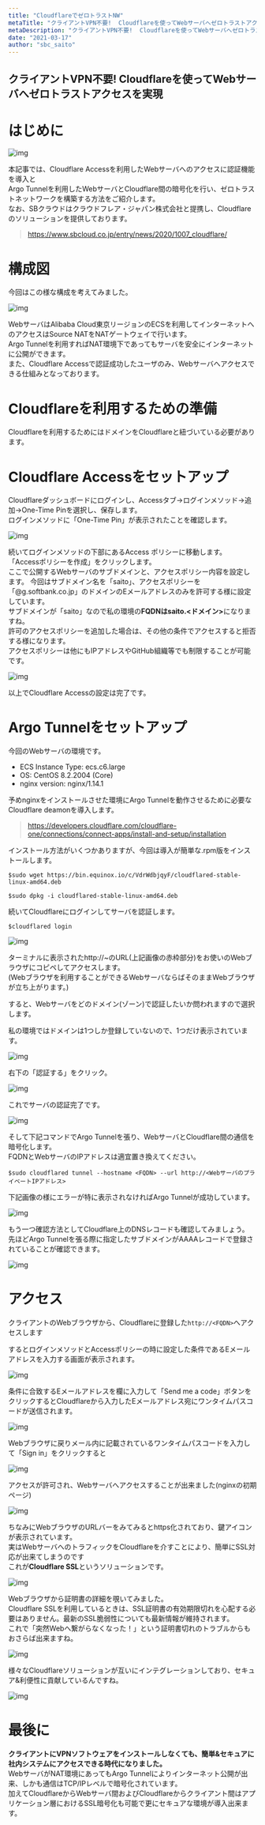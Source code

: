 ```yaml
---
title: "CloudflareでゼロトラストNW"
metaTitle: "クライアントVPN不要!  Cloudflareを使ってWebサーバへゼロトラストアクセスを実現"
metaDescription: "クライアントVPN不要!  Cloudflareを使ってWebサーバへゼロトラストアクセスを実現"
date: "2021-03-17"
author: "sbc_saito"
---
```


## クライアントVPN不要!  Cloudflareを使ってWebサーバへゼロトラストアクセスを実現

# はじめに

![img](https://raw.githubusercontent.com/sbcloud/help/master/content/usecase-3rdParty/3rdParty_images_26006613704024700/20210317113202.png "img")      

本記事では、Cloudflare Accessを利用したWebサーバへのアクセスに認証機能を導入と  
Argo Tunnelを利用したWebサーバとCloudflare間の暗号化を行い、ゼロトラストネットワークを構築する方法をご紹介します。    
なお、SBクラウドはクラウドフレア・ジャパン株式会社と提携し、Cloudflareのソリューションを提供しております。  

> https://www.sbcloud.co.jp/entry/news/2020/1007_cloudflare/


# 構成図
今回はこの様な構成を考えてみました。    

![img](https://raw.githubusercontent.com/sbcloud/help/master/content/usecase-3rdParty/3rdParty_images_26006613704024700/20210316182815.png "img")      

WebサーバはAlibaba Cloud東京リージョンのECSを利用してインターネットへのアクセスはSource NATをNATゲートウェイで行います。     
Argo Tunnelを利用すればNAT環境下であってもサーバを安全にインターネットに公開ができます。     
また、Cloudflare Accessで認証成功したユーザのみ、Webサーバへアクセスできる仕組みとなっております。     

# Cloudflareを利用するための準備
Cloudflareを利用するためにはドメインをCloudflareと紐づいている必要があります。  

# Cloudflare Accessをセットアップ
Cloudflareダッシュボードにログインし、Accessタブ→ログインメソッド→追加→One-Time Pinを選択し、保存します。  
ログインメソッドに「One-Time Pin」が表示されたことを確認します。

![img](https://raw.githubusercontent.com/sbcloud/help/master/content/usecase-3rdParty/3rdParty_images_26006613704024700/20210316190027.png "img")      


続いてログインメソッドの下部にあるAccess ポリシーに移動します。  
「Accessポリシーを作成」をクリックします。  
ここで公開するWebサーバのサブドメインと、アクセスポリシー内容を設定します。
今回はサブドメイン名を「saito」、アクセスポリシーを「@g.softbank.co.jp」のドメインのEメールアドレスのみを許可する様に設定しています。  
サブドメインが「saito」なので私の環境の<b>FQDNはsaito.<ドメイン></b>になりますね。  
許可のアクセスポリシーを追加した場合は、その他の条件でアクセスすると拒否する様になります。  
アクセスポリシーは他にもIPアドレスやGitHub組織等でも制限することが可能です。  

![img](https://raw.githubusercontent.com/sbcloud/help/master/content/usecase-3rdParty/3rdParty_images_26006613704024700/20210316191547.png "img")      

以上でCloudflare Accessの設定は完了です。



# Argo Tunnelをセットアップ
今回のWebサーバの環境です。

* ECS Instance Type: ecs.c6.large    
* OS: CentOS 8.2.2004 (Core)    
* nginx version: nginx/1.14.1    

予めnginxをインストールさせた環境にArgo Tunnelを動作させるために必要なCloudflare deamonを導入します。  
> https://developers.cloudflare.com/cloudflare-one/connections/connect-apps/install-and-setup/installation


インストール方法がいくつかありますが、今回は導入が簡単な.rpm版をインストールします。

```
$sudo wget https://bin.equinox.io/c/VdrWdbjqyF/cloudflared-stable-linux-amd64.deb

$sudo dpkg -i cloudflared-stable-linux-amd64.deb
```

続いてCloudflareにログインしてサーバを認証します。

```
$cloudflared login
```

     

![img](https://raw.githubusercontent.com/sbcloud/help/master/content/usecase-3rdParty/3rdParty_images_26006613704024700/20210316184114.png "img")      

ターミナルに表示されたhttp://~のURL(上記画像の赤枠部分)をお使いのWebブラウザにコピペしてアクセスします。     
(Webブラウザを利用することができるWebサーバならばそのままWebブラウザが立ち上がります。)     
          
すると、Webサーバをどのドメイン(ゾーン)で認証したいか問われますので選択します。    

私の環境ではドメインは1つしか登録していないので、1つだけ表示されています。      

![img](https://raw.githubusercontent.com/sbcloud/help/master/content/usecase-3rdParty/3rdParty_images_26006613704024700/20210316183751.png "img")      

右下の「認証する」をクリック。     

![img](https://raw.githubusercontent.com/sbcloud/help/master/content/usecase-3rdParty/3rdParty_images_26006613704024700/20210316183758.png "img")      
               
これでサーバの認証完了です。    

![img](https://raw.githubusercontent.com/sbcloud/help/master/content/usecase-3rdParty/3rdParty_images_26006613704024700/20210316183736.png "img")      


そして下記コマンドでArgo Tunnelを張り、WebサーバとCloudflare間の通信を暗号化します。     
FQDNとWebサーバのIPアドレスは適宜置き換えてください。     

```
$sudo cloudflared tunnel --hostname <FQDN> --url http://<WebサーバのプライベートIPアドレス>
```
          
下記画像の様にエラーが特に表示されなければArgo Tunnelが成功しています。          

![img](https://raw.githubusercontent.com/sbcloud/help/master/content/usecase-3rdParty/3rdParty_images_26006613704024700/20210316184844.png "img")      
          
もう一つ確認方法としてCloudflare上のDNSレコードも確認してみましょう。     
先ほどArgo Tunnelを張る際に指定したサブドメインがAAAAレコードで登録されていることが確認できます。          

![img](https://raw.githubusercontent.com/sbcloud/help/master/content/usecase-3rdParty/3rdParty_images_26006613704024700/20210316185348.png "img")      


# アクセス

クライアントのWebブラウザから、Cloudflareに登録した`http://<FQDN>`へアクセスします     

するとログインメソッドとAccessポリシーの時に設定した条件であるEメールアドレスを入力する画面が表示されます。    

![img](https://raw.githubusercontent.com/sbcloud/help/master/content/usecase-3rdParty/3rdParty_images_26006613704024700/20210317140442.png "img")      

条件に合致するEメールアドレスを欄に入力して「Send me a code」ボタンをクリックするとCloudflareから入力したEメールアドレス宛にワンタイムパスコードが送信されます。    

![img](https://raw.githubusercontent.com/sbcloud/help/master/content/usecase-3rdParty/3rdParty_images_26006613704024700/20210316220146.png "img")      


Webブラウザに戻りメール内に記載されているワンタイムパスコードを入力して「Sign in」をクリックすると    

![img](https://raw.githubusercontent.com/sbcloud/help/master/content/usecase-3rdParty/3rdParty_images_26006613704024700/20210317140436.png "img")      


アクセスが許可され、Webサーバへアクセスすることが出来ました(nginxの初期ページ)           

![img](https://raw.githubusercontent.com/sbcloud/help/master/content/usecase-3rdParty/3rdParty_images_26006613704024700/20210316220004.png "img")      

ちなみにWebブラウザのURLバーをみてみるとhttps化されており、鍵アイコンが表示されています。  
実はWebサーバへのトラフィックをCloudflareを介すことにより、簡単にSSL対応が出来てしまうのです      
これが<b>Cloudflare SSL</b>というソリューションです。    

![img](https://raw.githubusercontent.com/sbcloud/help/master/content/usecase-3rdParty/3rdParty_images_26006613704024700/20210316221323.png "img")      

Webブラウザから証明書の詳細を覗いてみました。     
Cloudflare SSLを利用しているときは、SSL証明書の有効期限切れを心配する必要はありません。最新のSSL脆弱性についても最新情報が維持されます。  
これで「突然Webへ繋がらなくなった！」という証明書切れのトラブルからもおさらば出来ますね。      

![img](https://raw.githubusercontent.com/sbcloud/help/master/content/usecase-3rdParty/3rdParty_images_26006613704024700/20210316221331.png "img")      


様々なCloudflareソリューションが互いにインテグレーションしており、セキュア&利便性に貢献しているんですね。   

![img](https://raw.githubusercontent.com/sbcloud/help/master/content/usecase-3rdParty/3rdParty_images_26006613704024700/20210316222954.png "img")      


# 最後に
<b>クライアントにVPNソフトウェアをインストールしなくても、簡単&セキュアに社内システムにアクセスできる時代になりました。</b>  
WebサーバがNAT環境にあってもArgo Tunnelによりインターネット公開が出来、しかも通信はTCP/IPレベルで暗号化されています。     
加えてCloudflareからWebサーバ間およびCloudflareからクライアント間はアプリケーション層におけるSSL暗号化も可能で更にセキュアな環境が導入出来ます。     


